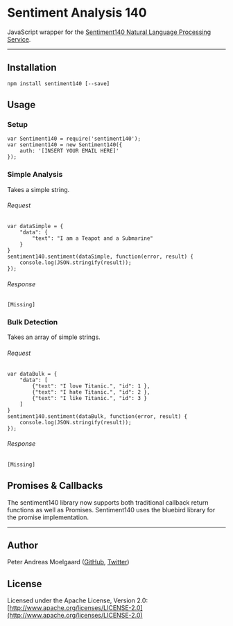 Sentiment Analysis 140
===

JavaScript wrapper for the [Sentiment140 Natural Language Processing Service](http://www.sentiment140.com/).


---

Installation
---
	npm install sentiment140 [--save]
	
	
Usage
---

### Setup

	var Sentiment140 = require('sentiment140');
	var sentiment140 = new Sentiment140({
   		auth: '[INSERT YOUR EMAIL HERE]'
	});

    
### Simple Analysis
Takes a simple string.

###### Request

	var dataSimple = {
    	"data": {
        	"text": "I am a Teapot and a Submarine"
    	}
	}
	sentiment140.sentiment(dataSimple, function(error, result) {
    	console.log(JSON.stringify(result));
	});
    
###### Response
	[Missing]

    
### Bulk Detection
Takes an array of simple strings.

###### Request
    
    var dataBulk = {
    	"data": [
        	{"text": "I love Titanic.", "id": 1 },
        	{"text": "I hate Titanic.", "id": 2 },
        	{"text": "I like Titanic.", "id": 3 }
    	]
	}
	sentiment140.sentiment(dataBulk, function(error, result) {
    	console.log(JSON.stringify(result));
	});
    
###### Response
	[Missing]


Promises & Callbacks
---

The sentiment140 library now supports both traditional callback return functions as well as Promises.
Sentiment140 uses the bluebird library for the promise implementation.

---

Author
---
Peter Andreas Moelgaard ([GitHub](https://github.com/pmoelgaard), [Twitter](https://twitter.com/petermoelgaard))

License
---
Licensed under the Apache License, Version 2.0: [http://www.apache.org/licenses/LICENSE-2.0](http://www.apache.org/licenses/LICENSE-2.0)